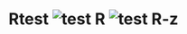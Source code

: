 # Rtest ![test R](https://github.com/gdancik/Rtest/workflows/test%20R/badge.svg) ![test R-z](https://github.com/gdancik/Rtest/workflows/test%20R-z/badge.svg) 
